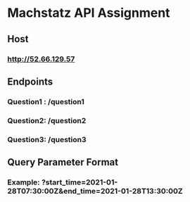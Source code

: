 # Machstatz API Assignment

## Host
### http://52.66.129.57

## Endpoints
### Question1 : /question1
### Question2: /question2
### Question3: /question3

## Query Parameter Format
### Example: ?start_time=2021-01-28T07:30:00Z&end_time=2021-01-28T13:30:00Z